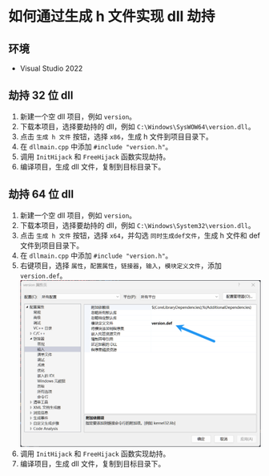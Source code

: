 # 如何通过生成 h 文件实现 dll 劫持

## 环境

* Visual Studio 2022

## 劫持 32 位 dll

1. 新建一个空 dll 项目，例如 `version`。
2. 下载本项目，选择要劫持的 dll，例如 `C:\Windows\SysWOW64\version.dll`。
3. 点击 `生成 h 文件` 按钮，选择 `x86`，生成 h 文件到项目目录下。
4. 在 `dllmain.cpp` 中添加 `#include "version.h"`。
5. 调用 `InitHijack` 和 `FreeHijack` 函数实现劫持。
6. 编译项目，生成 dll 文件，复制到目标目录下。

## 劫持 64 位 dll

1. 新建一个空 dll 项目，例如 `version`。
2. 下载本项目，选择要劫持的 dll，例如 `C:\Windows\System32\version.dll`。
3. 点击 `生成 h 文件` 按钮，选择 `x64`，并勾选 `同时生成def文件`，生成 h 文件和 def 文件到项目目录下。
4. 在 `dllmain.cpp` 中添加 `#include "version.h"`。
5. 右键项目，选择 `属性`，`配置属性`，`链接器`，`输入`，`模块定义文件`，添加 `version.def`。
   ![](./img/h-1_zh-CN.png)
6. 调用 `InitHijack` 和 `FreeHijack` 函数实现劫持。
7. 编译项目，生成 dll 文件，复制到目标目录下。